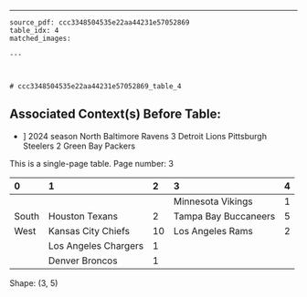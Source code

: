 ---
    source_pdf: ccc3348504535e22aa44231e57052869
    table_idx: 4
    matched_images:
    
    ---

    

    # ccc3348504535e22aa44231e57052869_table_4
## Associated Context(s) Before Table:
- ] 2024 season North Baltimore Ravens 3 Detroit Lions Pittsburgh Steelers 2 Green Bay Packers

This is a single-page table. Page number: 3

| 0     | 1                    | 2   | 3                    |   4 |
|:------|:---------------------|:----|:---------------------|----:|
|       |                      |     | Minnesota Vikings    |   1 |
| South | Houston Texans       | 2   | Tampa Bay Buccaneers |   5 |
| West  | Kansas City Chiefs   | 10  | Los Angeles Rams     |   2 |
|       | Los Angeles Chargers | 1   |                      |     |
|       | Denver Broncos       | 1   |                      |     |

Shape: (3, 5)

    